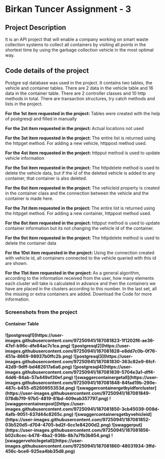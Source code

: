# Birkan Tuncer Assignment - 3
<h2> Project Description </h2>

It is an API project that will enable a company working on smart waste collection systems to collect all containers by visiting all points in the shortest time by using the garbage collection vehicle in the most optimal way.

<h2> Code details of the project </h2>

Postgre sql database was used in the project. It contains two tables, the vehicle and container tables. There are 2 data in the vehicle table and 16 data in the container table. There are 2 controller classes and 10 http methods in total.
There are transaction structures, try catch methods and lists in the project.

<b> For the 1st item requested in the project: </b> Tables were created with the help of postgresql and filled in manually

<b> For the 2st item requested in the project: </b> Actual locations not used

<b> For the 3st item requested in the project: </b> The entire list is returned using the httpget method. For adding a new vehicle, httppost method used.

<b> For the 4st item requested in the project: </b> httpput method is used to update vehicle information

<b> For the 5st item requested in the project: </b> The httpdelete method is used to delete the vehicle data, but if the id of the deleted vehicle is added to any container, that container is also deleted.

<b> For the 6st item requested in the project: </b> The vehicleid property is created in the container class and the connection between the vehicle and the container is made here.

<b> For the 7st item requested in the project: </b> The entire list is returned using the httpget method. For adding a new container, httppost method used.

<b> For the 8st item requested in the project: </b> httpput method is used to update container information but its not changing the vehicle id of the container.

<b> For the 9st item requested in the project: </b> The httpdelete method is used to delete the container data

<b> For the 10st item requested in the project: </b> Using the connection created with vehicle id, all containers connected to the vehicle queried with this id are shown.

<b> For the 11st item requested in the project: </b> As a general algorithm, according to the information received from the user, how many elements each cluster will take is calculated in advance and then the containers we have are placed in the clusters according to this number. In the last set, all the missing or extra containers are added. Download the Code for more information.


<h3> Screenshots from the project </h3>


<h4> Container Table <h4>
![postgresql1](https://user-images.githubusercontent.com/97250941/187081823-1f1202f6-ae36-47ef-b96c-dfe84ac7c1ca.png)
![postgresql2](https://user-images.githubusercontent.com/97250941/187081828-e8dd7c0b-0f76-451a-8669-98937b0ffc2b.png)
![postgresql3](https://user-images.githubusercontent.com/97250941/187081830-363c82e9-6fcf-42d9-9dff-bd482617a6a6.png)
![postgresql4](https://user-images.githubusercontent.com/97250941/187081839-5704e3a1-dff4-4dd6-84ab-57a449ef30ef.png)
![swaggercontainergetall](https://user-images.githubusercontent.com/97250941/187081848-84fad19b-290e-487c-b455-d5260955353d.png)
![swaggercontainergetbyidforcluster](https://user-images.githubusercontent.com/97250941/187081849-078db7f9-97b5-4819-81bd-409eab357797.png)
![swaggercontainerpost](https://user-images.githubusercontent.com/97250941/187081850-3cb45039-008d-4afb-9051-637d44c8265c.png)
![swaggercontainersgetbyvehicleid](https://user-images.githubusercontent.com/97250941/187081852-03b520d5-d704-4705-bd2f-6cc1e84200d2.png)
![swaggerput](https://user-images.githubusercontent.com/97250941/187081856-b02c8cec-b478-4ba2-936b-8b7a7fb3b854.png)
![swaggervehiclegetall](https://user-images.githubusercontent.com/97250941/187081860-48031934-3ffd-456c-bce6-925ea4bb35d8.png)
